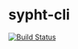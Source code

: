 # sypht-cli
[![Build Status](https://travis-ci.com/sypht-team/sypht-cli.svg?branch=master)](https://travis-ci.com/sypht-team/sypht-cli)
